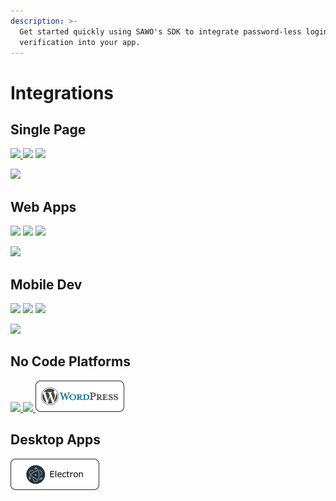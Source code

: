 ```yaml
---
description: >-
  Get started quickly using SAWO's SDK to integrate password-less login
  verification into your app.
---
```


# Integrations

## Single Page                                    

 [![](.gitbook/assets/react-1-.png) ](single-page/react.md)[![](.gitbook/assets/angular.png)](single-page/angular.md) [![](.gitbook/assets/vue.png)   ](single-page/vue.md)                                      

 [![](.gitbook/assets/web_sdk.png) ](single-page/html.md)

## Web Apps

[![](.gitbook/assets/flask.png)](web-apps/flask.md) [![](.gitbook/assets/nodejs.png)](web-apps/node-js.md) [![](.gitbook/assets/django-1-.png)](web-apps/django.md)  

[![](.gitbook/assets/laravel.png)](web-apps/laravel.md)

## Mobile Dev

[![](.gitbook/assets/android_fido.png)](mobile/android.md) [![](.gitbook/assets/ios.png)](mobile/ios.md) [![](.gitbook/assets/flutter.png) ](flutter.md)

[![](.gitbook/assets/reactnative-1-.png) ](react-native.md)

## No Code Platforms

[![](.gitbook/assets/bubble.png) ](no-code/bubble.md)[![](.gitbook/assets/shopify.png) ](no-code/shopify.md) [![](.gitbook/assets/wordpress.png) ](no-code/wordpress.md)

## Desktop Apps

[![](.gitbook/assets/electron-1-.png) ](electron.md)

